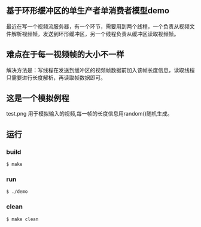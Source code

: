 ## 基于环形缓冲区的单生产者单消费者模型demo
最近在写一个视频流服务器，有一个环节，需要用到两个线程，一个负责从视频文件解析视频帧，发送到环形缓冲区，另一个线程负责从缓冲区读取视频帧。

## 难点在于每一视频帧的大小不一样
解决方法是：写线程在发送到缓冲区的视频帧数据前加入该帧长度信息，读取线程只需要进行长度解析，再读取帧数据即可。

## 这是一个模拟例程
test.png 用于模拟输入的视频,每一帧的长度信息用random()随机生成。

## 运行
### build
```
$ make
```
### run
```
$ ./demo
```
### clean
```
$ make clean
```
